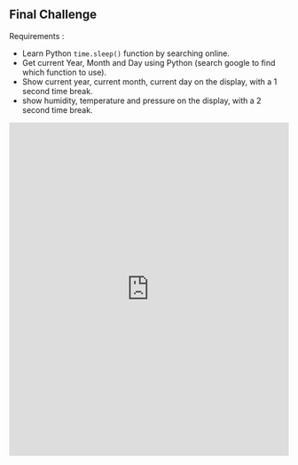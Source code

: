 ## Final Challenge

Requirements :

* Learn Python `time.sleep()` function by searching online. 
* Get current Year, Month and Day using Python (search google to find which function to use).
* Show current year, current month, current day on the display, with a 1 second time break.
* show humidity, temperature and pressure on the display, with a 2 second time break.


<iframe src="https://trinket.io/embed/python/6ebabf7f05" width="100%" height="600" frameborder="0" marginwidth="0" marginheight="0" allowfullscreen></iframe>

